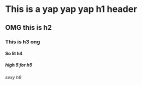 # This is a yap yap yap h1 header
## OMG this is h2
### This is h3 ong
#### So lit h4
##### high 5 for h5
###### sexy h6
